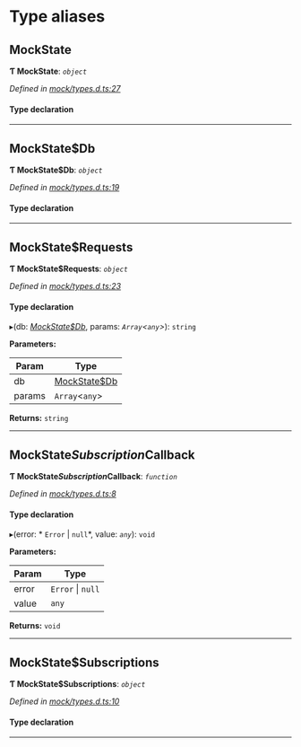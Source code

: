 

# Type aliases

<a id="mockstate"></a>

##  MockState

**Ƭ MockState**: *`object`*

*Defined in [mock/types.d.ts:27](https://github.com/polkadot-js/api/blob/a38d1fa/packages/api-provider/src/mock/types.d.ts#L27)*

#### Type declaration

___
<a id="mockstate_db"></a>

##  MockState$Db

**Ƭ MockState$Db**: *`object`*

*Defined in [mock/types.d.ts:19](https://github.com/polkadot-js/api/blob/a38d1fa/packages/api-provider/src/mock/types.d.ts#L19)*

#### Type declaration

[index: `string`]: `Uint8Array`

___
<a id="mockstate_requests"></a>

##  MockState$Requests

**Ƭ MockState$Requests**: *`object`*

*Defined in [mock/types.d.ts:23](https://github.com/polkadot-js/api/blob/a38d1fa/packages/api-provider/src/mock/types.d.ts#L23)*

#### Type declaration

[index: `string`]: `function`

▸(db: *[MockState$Db](_mock_types_d_.md#mockstate_db)*, params: *`Array`<`any`>*): `string`

**Parameters:**

| Param | Type |
| ------ | ------ |
| db | [MockState$Db](_mock_types_d_.md#mockstate_db) |
| params | `Array`<`any`> |

**Returns:** `string`

___
<a id="mockstate_subscription_callback"></a>

##  MockState$Subscription$Callback

**Ƭ MockState$Subscription$Callback**: *`function`*

*Defined in [mock/types.d.ts:8](https://github.com/polkadot-js/api/blob/a38d1fa/packages/api-provider/src/mock/types.d.ts#L8)*

#### Type declaration
▸(error: * `Error` &#124; `null`*, value: *`any`*): `void`

**Parameters:**

| Param | Type |
| ------ | ------ |
| error |  `Error` &#124; `null`|
| value | `any` |

**Returns:** `void`

___
<a id="mockstate_subscriptions"></a>

##  MockState$Subscriptions

**Ƭ MockState$Subscriptions**: *`object`*

*Defined in [mock/types.d.ts:10](https://github.com/polkadot-js/api/blob/a38d1fa/packages/api-provider/src/mock/types.d.ts#L10)*

#### Type declaration

[index: `string`]: `object`

___

